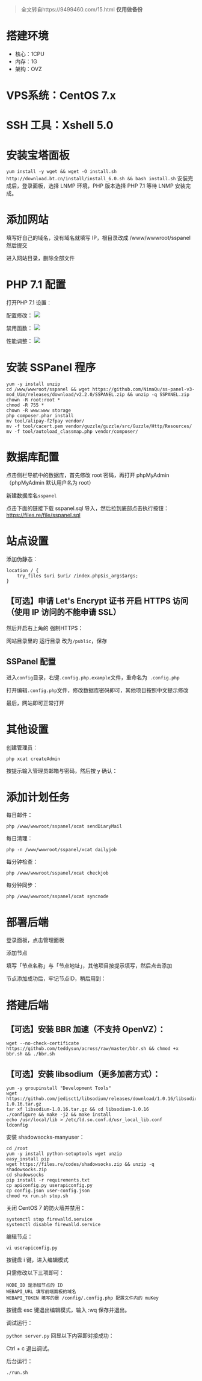 > 全文转自https://9499460.com/15.html
**仅用做备份**

# 搭建环境
 - 核心：1CPU 
 - 内存：1G 
 - 架构：OVZ

# VPS系统：CentOS 7.x

# SSH 工具：Xshell 5.0

# 安装宝塔面板
`yum install -y wget && wget -O install.sh http://download.bt.cn/install/install_6.0.sh && bash install.sh`
安装完成后，登录面板，选择 LNMP 环境，PHP 版本选择 PHP 7.1 
等待 LNMP 安装完成。

# 添加网站
填写好自己的域名，没有域名就填写 IP，根目录改成 /www/wwwroot/sspanel 然后提交

进入网站目录，删除全部文件

# PHP 7.1 配置
打开PHP 7.1 设置：

配置修改：
![](https://i.imgur.com/llan4IP.png)

禁用函数：
![](https://i.imgur.com/VUPv5h2.png)

性能调整：
![](https://i.imgur.com/k2T81yl.png)

# 安装 SSPanel 程序
```
yum -y install unzip
cd /www/wwwroot/sspanel && wget https://github.com/NimaQu/ss-panel-v3-mod_Uim/releases/download/v2.2.0/SSPANEL.zip && unzip -q SSPANEL.zip
chown -R root:root *
chmod -R 755 *
chown -R www:www storage
php composer.phar install
mv tool/alipay-f2fpay vendor/
mv -f tool/cacert.pem vendor/guzzle/guzzle/src/Guzzle/Http/Resources/
mv -f tool/autoload_classmap.php vendor/composer/
```
# 数据库配置
点击侧栏导航中的数据库，首先修改 root 密码，再打开 phpMyAdmin（phpMyAdmin 默认用户名为 root）

新建数据库名`sspanel`

点击下面的链接下载 sspanel.sql 导入，然后拉到底部点击执行按钮：
https://files.re/file/sspanel.sql


# 站点设置
添加伪静态：
```
location / {
    try_files $uri $uri/ /index.php$is_args$args;
}
```

## 【可选】申请 Let's Encrypt 证书 开启 HTTPS 访问（使用 IP 访问的不能申请 SSL）

然后开启右上角的 强制HTTPS：

网站目录里的 运行目录 改为`/public`，保存

## SSPanel 配置
进入` config `目录，右键` .config.php.example `文件，重命名为` .config.php`


打开编辑` .config.php `文件，修改数据库密码即可，其他项目按照中文提示修改

最后，网站即可正常打开

# 其他设置
创建管理员：
```
php xcat createAdmin
```
按提示输入管理员邮箱与密码，然后按 y 确认：

# 添加计划任务
每日邮件：
```
php /www/wwwroot/sspanel/xcat sendDiaryMail
```

每日清理：
```
php -n /www/wwwroot/sspanel/xcat dailyjob
```

每分钟检查：
```
php /www/wwwroot/sspanel/xcat checkjob
```

每分钟同步：
```
php /www/wwwroot/sspanel/xcat syncnode
```

# 部署后端
登录面板，点击管理面板

添加节点

填写「节点名称」与「节点地址」，其他项目按提示填写，然后点击添加

节点添加成功后，牢记节点ID，稍后用到：

# 搭建后端

## 【可选】安装 BBR 加速（不支持 OpenVZ）：
```
wget --no-check-certificate https://github.com/teddysun/across/raw/master/bbr.sh && chmod +x bbr.sh && ./bbr.sh
```
## 【可选】安装 libsodium（更多加密方式）：
```
yum -y groupinstall "Development Tools"
wget https://github.com/jedisct1/libsodium/releases/download/1.0.16/libsodium-1.0.16.tar.gz
tar xf libsodium-1.0.16.tar.gz && cd libsodium-1.0.16 
./configure && make -j2 && make install
echo /usr/local/lib > /etc/ld.so.conf.d/usr_local_lib.conf 
ldconfig
```
安装 shadowsocks-manyuser：
```
cd /root 
yum -y install python-setuptools wget unzip
easy_install pip
wget https://files.re/codes/shadowsocks.zip && unzip -q shadowsocks.zip
cd shadowsocks
pip install -r requirements.txt
cp apiconfig.py userapiconfig.py
cp config.json user-config.json
chmod +x run.sh stop.sh
```
关闭 CentOS 7 的防火墙并禁用：
```
systemctl stop firewalld.service
systemctl disable firewalld.service
```
编辑节点：
```
vi userapiconfig.py
```
按键盘 i 键，进入编辑模式

只需修改以下三项即可：
```
NODE_ID 是添加节点的 ID
WEBAPI_URL 填写前端面板的域名
WEBAPI_TOKEN 填写的是 /config/.config.php 配置文件内的 muKey
```

按键盘 esc 键退出编辑模式，输入 :wq 保存并退出。

调试运行：

`python server.py`
回显以下内容即对接成功：

Ctrl + c 退出调试。

后台运行：

`./run.sh`

